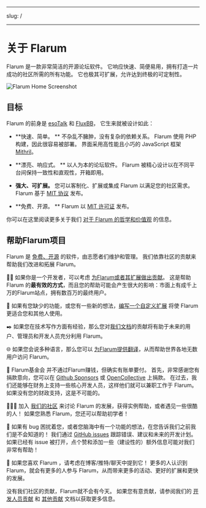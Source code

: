 - - -
slug: /
- - -

# 关于 Flarum

Flarum 是一款非常简洁的开源论坛软件。 它响应快速、简便易用，拥有打造一片成功的社区所需的所有功能。 它也极其可扩展，允许达到终极的可定制性。

![Flarum Home Screenshot](/en/img/home_screenshot.png)

## 目标

Flarum 的前身是 [esoTalk](https://github.com/esotalk/esoTalk) 和 [FluxBB](https://fluxbb.org)， 它生来就被设计如此：

* **快速、简单。 ** 不杂乱不臃肿，没有复杂的依赖关系。 Flarum 使用 PHP 构建，因此很容易被部署。 界面采用高性能且小巧的 JavaScript 框架 [Mithril](https://mithril.js.org)。

* **漂亮、响应式。 ** 以人为本的论坛软件。 Flarum 被精心设计以在不同平台间保持一致性和直观性，开箱即用。

* **强大、可扩展。** 您可以客制化、扩展或集成 Flarum 以满足您的社区需求。 Flarum 基于 [MIT 协议](https://github.com/flarum/flarum/blob/master/LICENSE) 发布。

* **免费、开源。 ** Flarum 以 [MIT 许可证](https://github.com/flarum/flarum/blob/master/LICENSE) 发布。

你可以在这里阅读更多关于我们 [对于 Flarum 的哲学和价值观](https://discuss.flarum.org/d/28869-flarum-philosophy-and-values) 的信息。

## 帮助Flarum项目

Flarum 是 [免费、开源](https://github.com/flarum/core) 的软件，由志愿者们维护和管理。 我们依靠社区的贡献来帮助我们改进和拓展 Flarum。

🧑‍💻 如果你是一个开发者，可以考虑 [为Flarum或者其扩展做出贡献](contributing.md)。 这是帮助 Flarum 的**最有效的方式**，而且您的帮助可能会产生很大的影响：市面上有成千上万的Flarum站点，拥有数百万的最终用户。

🧩 如果有您缺少的功能，或您有一些新的想法，[编写一个自定义扩展](extend/README.md) 将使 Flarum 更适合您和其他人使用。

✒️ 如果您在技术写作方面有经验，那么您对[我们文档](https://github.com/flarum/docs/issues)的贡献将有助于未来的用户、管理员和开发人员充分利用 Flarum。

🌐 如果您会说多种语言，那么您可以 [为Flarum提供翻译](extend/language-packs.md)，从而帮助世界各地无数用户访问 Flarum。

💸 Flarum基金会 并不通过Flarum赚钱，但确实有账单要付。 首先，非常感谢您有捐款意向，您可以在 [Github Sponsors](https://github.com/sponsors/flarum) 或 [OpenCollective](https://opencollective.com/flarum) 上捐款。 在过去，我们还能够在财务上支持一些核心开发人员，这样他们就可以兼职工作于 Flarum。 如果没有您的财政支持，这是不可能的。

🧑‍🤝‍🧑 加入 [我们的社区](https://discuss.flarum.org) 来讨论 Flarum 的发展，获得实例帮助，或者遇见一些很酷的人！ 如果您熟悉 Flarum，您还可以帮助初学者！

🐛 如果有 bug 困扰着您，或者您脑海中有一个功能的想法，在您告诉我们之前我们是不会知道的！ 我们通过 [GitHub issues](https://github.com/flarum/core/issues) 跟踪错误、建议和未来的开发计划。 如果已经有 issue 被打开，点个赞和添加一些（建设性的）额外信息可能对我们非常有帮助！

📣 如果您喜欢 Flarum ，请考虑在博客/推特/聊天中提到它！ 更多的人认识到 Flarum，就会有更多的人参与 Flarum，从而带来更多的活动、更好的扩展和更快的发展。

没有我们社区的贡献，Flarum就不会有今天。 如果您有意贡献，请参阅我们的 [开发人员贡献](contributing.md) 和 [其他贡献](contributing-docs-translations.md) 文档以获取更多信息。
